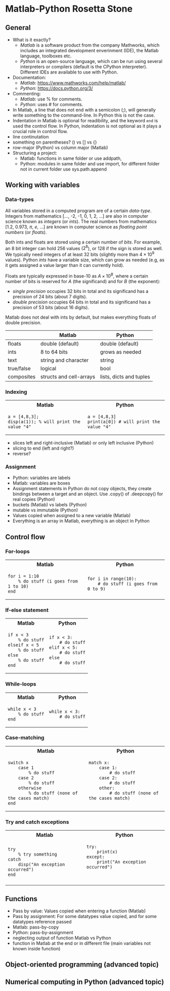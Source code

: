 <!---
Nice example:
https://github.com/fortran-lang/webpage/blob/main/source/learn/rosetta_stone.md
-->

# Matlab-Python Rosetta Stone
## General
- What is it exactly?
  - *Matlab* is a software product from the company Mathworks, which includes an
integrated development enverinment (IDE), the Matlab language, toolboxes etc.
  - *Python* is an open-source language, which can be run using several interpreters 
or compilers (default is the CPython interpreter). Different IDEs are available to 
use with Python.
- Documentation: 
  - *Matlab*: https://www.mathworks.com/help/matlab/
  - *Python*: https://docs.python.org/3/
- Commenting:
  - *Matlab*: use % for comments.
  - *Python*: uses # for comments.
- In Matlab, a line that does not end with a semicolon (;), will generally write something to the command-line. In Python this is not the case.
- Indentation in Matlab is optional for readibility, and the keyword ```end```
is used the control flow. In Python, indentation is not optional as it plays a
crucial role in control flow.
- line continutation
- something on parentheses? () vs [] vs {}
- row-major (Python) vs column major (Matlab)
- Structuring a project:
  - Matlab: functions in same folder or use addpath, 
  - Python: modules in same folder and use import, for different 
  folder not in current folder use sys.path.append

## Working with variables
### Data-types
All variables stored in a computed program are of a certain *data-type*. 
Integers from mathematics [..., -2, -1, 0, 1, 2, ...] are also in computer science 
known as *integers* (or *ints*). The real numbers from mathematics [1.2, 0.973, 
$\pi$, $e$, ...] are known in computer science as *floating point numbers* (or 
*floats*).  
  
Both ints and floats are stored using a certain number of *bits*. For example,
an 8 bit integer can hold 256 values ($2^8$), or 128 if the sign is stored as
well. We typically need integers of at least 32 bits (slightly more than $4 \times 
10^9$ values). Python *ints* have a variable size, which can grow 
as needed (e.g, as it gets assigned a value larger than it can currently hold).

Floats are typically expressed in base-10 as $A \times 10^B$, where a certain
number of bits is reserved for $A$ (the significand) and for $B$ (the exponent):
- *single precision* occupies 32 bits in total and its significand has a 
  precision of 24 bits (about 7 digits).
- *double precision* occupies 64 bits in total and its significand has a precision 
  of 53 bits (about 16 digits).
  
Matlab does not deal with ints by default, but makes everything floats of double precision.

|            | Matlab           | Python          |
|------------| -----------------| --------------- |
| floats     | double (default) | double (default)|
| ints       | 8 to 64 bits     | grows as needed |
| text       | string and character| string       |
| true/false | logical          | bool            |
| composites | structs and cell-arrays  | lists, dicts and tuples |

### Indexing
<table width="100%">
<tr>
<th style="border-bottom: none;">Matlab</th>
<th style="border-bottom: none;">Python</th>
</tr>
<tr>
<td>

```
a = [4,8,3];
disp(a(1)); % will print the value "4"
```
</td>
<td>

```
a = [4,8,3]
print(a[0]) # will print the value "4"
```
</td>
</tr>
</table>

- slices left and right-inclusive (Matlab) or only left inclusive (Python)
- slicing to end (left and right?)
- reverse?
### Assignment
- Python: variables are labels
- Matlab: variables are boxes
- Assignment statements in Python do not copy objects, they create bindings 
between a target and an object. Use .copy() of .deepcopy() for real copies (Python)
- buckets (Matlab) vs labels (Python)
- mutable vs immutable (Python)
- Values copied when assigned to a new variable (Matlab)
- Everything is an array in Matlab, everything is an object in Python

## Control flow

### For-loops
<table width="100%">
<tr>
<th style="border-bottom: none;">Matlab</th>
<th style="border-bottom: none;">Python</th>
</tr>
<tr>
<td>

```
for i = 1:10
    % do stuff (i goes from 1 to 10)
end
```
</td>
<td>

```
for i in range(10):
    # do stuff (i goes from 0 to 9)

```
</td>
</tr>
</table>

### If-else statement

<table width="100%">
<tr>
<th style="border-bottom: none;">Matlab</th>
<th style="border-bottom: none;">Python</th>
</tr>
<tr>
<td>

```
if x < 3
    % do stuff
elseif x < 5
    % do stuff
else
    % do stuff
end
```
</td>
<td>

```
if x < 3:
    # do stuff
elif x < 5:
    # do stuff
else
    # do stuff

```
</td>
</tr>
</table>

### While-loops
<table width="100%">
<tr>
<th style="border-bottom: none;">Matlab</th>
<th style="border-bottom: none;">Python</th>
</tr>
<tr>
<td>

```
while x < 3
    % do stuff
end
```
</td>
<td>

```
while x < 3:
    # do stuff

```
</td>
</tr>
</table>

### Case-matching
<table width="100%">
<tr>
<th style="border-bottom: none;">Matlab</th>
<th style="border-bottom: none;">Python</th>
</tr>
<tr>
<td>

```
switch x
    case 1
        % do stuff
    case 2
        % do stuff
    otherwise
        % do stuff (none of the cases match)
end
```
</td>
<td>

```
match x:
    case 1:
        # do stuff
    case 2:
        # do stuff
    other:
        # do stuff (none of the cases match)
    
```
</td>
</tr>
</table>

### Try and catch exceptions
<table width="100%">
<tr>
<th style="border-bottom: none;">Matlab</th>
<th style="border-bottom: none;">Python</th>
</tr>
<tr>
<td>

```
try
    % try something
catch
    disp("An exception occurred")
end
```
</td>
<td>

```
try:
    print(x)
except:
    print("An exception occurred")

    
```
</td>
</tr>
</table>

## Functions
- Pass by value: Values copied when entering a function (Matlab)
- Pass by assignment: For some datatypes value copied, and for some datatypes
                      reference passed
- Matlab: pass-by-copy
- Python: pass-by-assignment
- neglecting output of function Matlab vs Python
- function in Matlab at the end or in different file (main variables not known
  inside function)

## Object-oriented programming (advanced topic)

## Numerical computing in Python (advanced topic)
